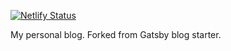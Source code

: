 [![Netlify Status](https://api.netlify.com/api/v1/badges/76c09dd4-8d7f-4f2c-8cd7-aabd5bb50103/deploy-status)](https://app.netlify.com/sites/kevinmocorro/deploys)

My personal blog. Forked from Gatsby blog starter.